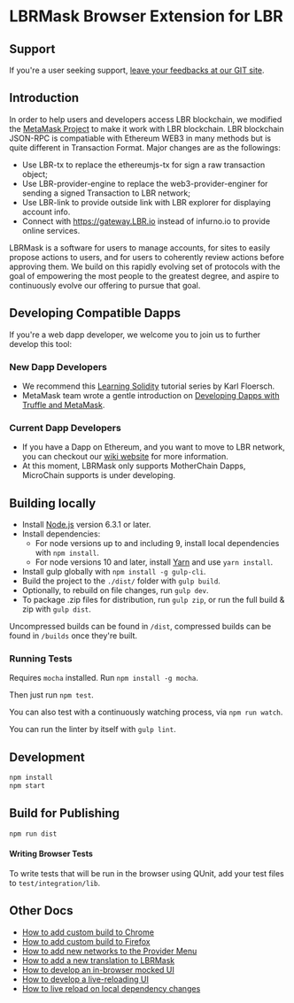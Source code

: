 # LBRMask Browser Extension for LBR

## Support

If you're a user seeking support, [leave your feedbacks at our GIT site](https://github.com/LBRChain/LBRMask/issues).



## Introduction

In order to help users and developers access LBR blockchain, we modified the [MetaMask Project](https://metamask.io/) to make it work with LBR blockchain. LBR blockchain JSON-RPC is compatiable with Ethereum WEB3 in many methods but is quite different in Transaction Format. Major changes are as the followings:
- Use LBR-tx to replace the ethereumjs-tx for sign a raw transaction object;
- Use LBR-provider-engine to replace the web3-provider-enginer for sending a signed Transaction to LBR network;
- Use LBR-link to provide outside link with LBR explorer for displaying account info.
- Connect with https://gateway.LBR.io instead of infurno.io to provide online services.

LBRMask is a software for users to manage accounts, for sites to easily propose actions to users, and for users to coherently review actions before approving them. We build on this rapidly evolving set of protocols with the goal of empowering the most people to the greatest degree, and aspire to continuously evolve our offering to pursue that goal.


## Developing Compatible Dapps

If you're a web dapp developer, we welcome you to join us to further develop this tool:

### New Dapp Developers

- We recommend this [Learning Solidity](https://karl.tech/learning-solidity-part-1-deploy-a-contract/) tutorial series by Karl Floersch.
- MetaMask team wrote a gentle introduction on [Developing Dapps with Truffle and MetaMask](https://medium.com/metamask/developing-ethereum-dapps-with-truffle-and-metamask-aa8ad7e363ba).

### Current Dapp Developers

- If you have a Dapp on Ethereum, and you want to move to LBR network, you can checkout our [wiki website](https://github.com/LBRChain/LBR-core/wiki/MoveToLBR) for more information. 
- At this moment, LBRMask only supports MotherChain Dapps, MicroChain supports is under developing.

## Building locally

 - Install [Node.js](https://nodejs.org/en/) version 6.3.1 or later.
 - Install dependencies:
   - For node versions up to and including 9, install local dependencies with `npm install`.
   - For node versions 10 and later, install [Yarn](https://yarnpkg.com/lang/en/docs/install/) and use `yarn install`.
 - Install gulp globally with `npm install -g gulp-cli`.
 - Build the project to the `./dist/` folder with `gulp build`.
 - Optionally, to rebuild on file changes, run `gulp dev`.
 - To package .zip files for distribution, run `gulp zip`, or run the full build & zip with `gulp dist`.

 Uncompressed builds can be found in `/dist`, compressed builds can be found in `/builds` once they're built.

### Running Tests

Requires `mocha` installed. Run `npm install -g mocha`.

Then just run `npm test`.

You can also test with a continuously watching process, via `npm run watch`.

You can run the linter by itself with `gulp lint`.

## Development

```bash
npm install
npm start
```

## Build for Publishing

```bash
npm run dist
```

#### Writing Browser Tests

To write tests that will be run in the browser using QUnit, add your test files to `test/integration/lib`.

## Other Docs

- [How to add custom build to Chrome](./docs/add-to-chrome.md)
- [How to add custom build to Firefox](./docs/add-to-firefox.md)
- [How to add new networks to the Provider Menu](./docs/adding-new-networks.md)
- [How to add a new translation to LBRMask](./docs/translating-guide.md)
- [How to develop an in-browser mocked UI](./docs/ui-mock-mode.md)
- [How to develop a live-reloading UI](./docs/ui-dev-mode.md)
- [How to live reload on local dependency changes](./docs/developing-on-deps.md)


